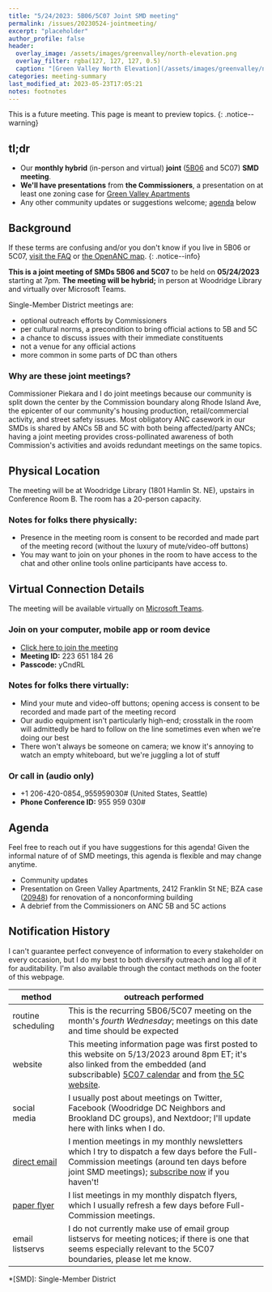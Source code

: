 ```yaml
---
title: "5/24/2023: 5B06/5C07 Joint SMD meeting"
permalink: /issues/20230524-jointmeeting/
excerpt: "placeholder"
author_profile: false
header:
  overlay_image: /assets/images/greenvalley/north-elevation.png
  overlay_filter: rgba(127, 127, 127, 0.5)
  caption: "[Green Valley North Elevation](/assets/images/greenvalley/north-elevation.png)"
categories: meeting-summary
last_modified_at: 2023-05-23T17:05:21
notes: footnotes
---
```

This is a future meeting. This page is meant to preview topics.
{: .notice--warning}

## tl;dr
- Our **monthly hybrid** (in-person and virtual) **joint** ([5B06](https://anc5b06.com) and 5C07) **SMD meeting**.
- **We'll have presentations** from **the Commissioners**, a presentation on at least one zoning case for [Green Valley Apartments](/issues/greenvalley/)
- Any other community updates or suggestions welcome; [agenda](#agenda) below

## Background
If these terms are confusing and/or you don't know if you live in 5B06 or 5C07, [visit the FAQ](/ancs/) or [the OpenANC map](https://openanc.org).
{: .notice--info}

**This is a joint meeting of SMDs 5B06 and 5C07** to be held on **05/24/2023** starting at 7pm. **The meeting will be hybrid;** in person at Woodridge Library and virtually over Microsoft Teams.

Single-Member District meetings are:
- optional outreach efforts by Commissioners
- per cultural norms, a precondition to bring official actions to 5B and 5C
- a chance to discuss issues with their immediate constituents
- not a venue for any official actions
- more common in some parts of DC than others

### Why are these joint meetings?
Commissioner Piekara and I do joint meetings because our community is split down the center by the Commission boundary along Rhode Island Ave, the epicenter of our community's housing production, retail/commercial activity, and street safety issues. Most obligatory ANC casework in our SMDs is shared by ANCs 5B and 5C with both being affected/party ANCs; having a joint meeting provides cross-pollinated awareness of both Commission's activities and avoids redundant meetings on the same topics.

## Physical Location
The meeting will be at Woodridge Library (1801 Hamlin St. NE), upstairs in Conference Room B. The room has a 20-person capacity.

### Notes for folks there physically:
- Presence in the meeting room is consent to be recorded and made part of the meeting record (without the luxury of mute/video-off buttons)
- You may want to join on your phones in the room to have access to the chat and other online tools online participants have access to.

## Virtual Connection Details
The meeting will be available virtually on [Microsoft Teams](https://www.microsoft.com/en-us/microsoft-teams/download-app).
### Join on your computer, mobile app or room device
- [Click here to join the meeting](https://teams.microsoft.com/l/meetup-join/19%3ameeting_YTJjOWU0ZjktMWU3Mi00YmE2LTkyYjUtYmUzYzJlMWE2NGUy%40thread.v2/0?context=%7b%22Tid%22%3a%228fe449f1-8b94-4fb7-9906-6f939da82d73%22%2c%22Oid%22%3a%22fe41fa96-a564-4c7e-bcd4-e44346276d35%22%7d)
- **Meeting ID:** 223 651 184 26
- **Passcode:** yCndRL

### Notes for folks there virtually:
- Mind your mute and video-off buttons; opening access is consent to be recorded and made part of the meeting record
- Our audio equipment isn't particularly high-end; crosstalk in the room will admittedly be hard to follow on the line sometimes even when we're doing our best
- There won't always be someone on camera; we know it's annoying to watch an empty whiteboard, but we're juggling a lot of stuff

### Or call in (audio only)
- +1 206-420-0854,,955959030# (United States, Seattle)
- **Phone Conference ID:** 955 959 030#

## Agenda
Feel free to reach out if you have suggestions for this agenda! Given the informal nature of of SMD meetings, this agenda is flexible and may change anytime.

- Community updates
- Presentation on Green Valley Apartments, 2412 Franklin St NE; BZA case ([20948](https://app.dcoz.dc.gov/Home/ViewCase?case_id=20948)) for renovation of a nonconforming building
- A debrief from the Commissioners on ANC 5B and 5C actions

## Notification History
I can't guarantee perfect conveyence of information to every stakeholder on every occasion, but I do my best to both diversify outreach and log all of it for auditability. I'm also available through the contact methods on the footer of this webpage.

|method|outreach performed|
|---|---|
|routine scheduling|This is the recurring 5B06/5C07 meeting on the month's *fourth Wednesday*; meetings on this date and time should be expected|
|website|This meeting information page was first posted to this website on 5/13/2023 around 8pm ET; it's also linked from the embedded (and subscribable) [5C07 calendar](/calendar/) and from [the 5C website](https://anc-5c.com/calendar/).|
|social media|I usually post about meetings on Twitter, Facebook (Woodridge DC Neighbors and Brookland DC groups), and Nextdoor; I'll update here with links when I do.|
|[direct email](https://us9.campaign-archive.com/home/?u=208f79fec14599c11c77bc927&id=150da6f8d6)|I mention meetings in my monthly newsletters which I try to dispatch a few days before the Full-Commission meetings (around ten days before joint SMD meetings); [subscribe now](https://anc5c07.us9.list-manage.com/subscribe/post) if you haven't!|
|[paper flyer](/flyers/)|I list meetings in my monthly dispatch flyers, which I usually refresh a few days before Full-Commission meetings.|
|email listservs|I do not currently make use of email group listservs for meeting notices; if there is one that seems especially relevant to the 5C07 boundaries, please let me know.|

*[SMD]: Single-Member District